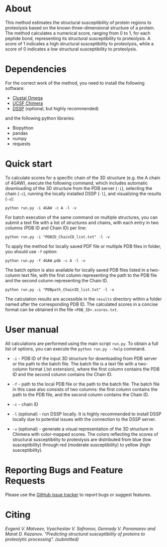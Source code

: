 # About
This method estimates the structural susceptibility of protein regions to proteolysis based on the known three-dimensional structure of a protein. The method calculates a numerical score, ranging from 0 to 1, for each peptide bond, representing its structural susceptibility to proteolysis. A score of 1 indicates a high structural susceptibility to proteolysis, while a score of 0 indicates a low structural susceptibility to proteolysis.

# Dependencies
For the correct work of the method, you need to install the following software:
* [Clustal Omega](http://www.clustal.org/omega/)
* [UCSF Chimera](https://github.com/insilichem/pychimera/blob/master/docs/install.rst)
* [DSSP](https://github.com/PDB-REDO/dssp) (optional, but highly recommended)

and the following python libraries:

* Biopython
* pandas
* numpy
* requests

# Quick start

To calculate scores for a specific chain of the 3D structure (e.g. the A chain of 4GAW), execute the following command, which includes automatic downloading of the 3D structure from the PDB server (`-i`), selecting the chain (`-c`), running the locally installed DSSP (`-l`), and visualizing the results (`-v`):

```python run.py -i 4GAW -c A -l -v```

For batch execution of the same command on multiple structures, you can submit a text file with a list of structures and chains, with each entry in two columns (PDB ID and Chain ID) per line:

```python run.py -i "PDBID_ChainID_list.txt" -l -v```

To apply the method for locally saved PDF file or multiple PDB files in folder, you should use `-f` option:

```python run.py -f 4GAW.pdb -c A -l -v```

The batch option is also available for locally saved PDB files listed in a two-column text file, with the first column representing the path to the PDB file and the second column representing the Chain ID.

```python run.py -i "PDBpath_ChainID_list.txt" -l -v```

The calculation results are accessible in the `results` directory within a folder named after the corresponding PDB ID. The calculated scores in a concise format can be obtained in the file `<PDB_ID>.scores.txt`.

# User manual

All calculations are performed using the main script `run.py`. To obtain a full list of options, you can execute the `python run.py --help` command.

* `-i` - PDB ID of the input 3D structure for downloading from PDB server or the path to the batch file. The batch file is a text file with a two-column format (.txt extension), where the first column contains the PDB ID and the second column contains the Chain ID.

* `-f` - path to the local PDB file or the path to the batch file. The batch file in this case also consists of two columns: the first column contains the path to the PDB file, and the second column contains the Chain ID.

* `-c` - chain ID

* `-l` (optional) - run DSSP locally. It is highly recommended to install DSSP locally due to potential issues with the connection to the DSSP server.

* `-v` (optional) - generate a visual representation of the 3D structure in Chimera with color-mapped scores. The colors reflecting the scores of structural susceptibility to proteolysis are distributed from blue (low susceptibility) through red (moderate susceptibility) to yellow (high susceptibility).

# Reporting Bugs and Feature Requests
Please use the [GitHub issue tracker](https://github.com/KazanovLab/ProteolysisStructuralPrediction/issues) to report bugs or suggest features.

# Citing
_Evgenii V. Matveev, Vyacheslav V. Safronov, Gennady V. Ponomarev and Marat D. Kazanov. "Predicting structural susceptibility of proteins to proteolytic processing". (submitted)_